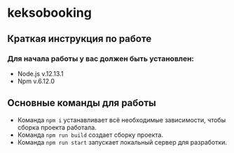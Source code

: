 # keksobooking

## Краткая инструкция по работе

### Для начала работы у вас должен быть установлен:

- Node.js v.12.13.1
- Npm v.6.12.0

## Основные команды для работы

- Команда `npm i` устанавливает всё необходимые зависимости, чтобы сборка проекта работала.
- Команда `npm run build` создает сборку проекта.
- Команда `npm run start` запускает локальный сервер для разработки.
